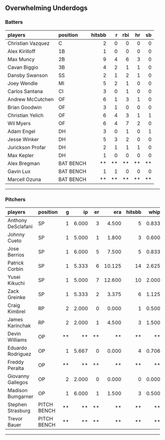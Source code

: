 ## Overwhelming Underdogs

### Batters

 
|players           |position  | hitsbb|  r| rbi| hr| sb| 
|:-----------------|:---------|------:|--:|---:|--:|--:| 
|Christian Vazquez |C         |      2|  0|   0|  0|  0| 
|Alex Kirilloff    |1B        |      1|  0|   0|  0|  0| 
|Max Muncy         |2B        |      9|  4|   6|  3|  0| 
|Cavan Biggio      |3B        |      4|  2|   1|  1|  0| 
|Dansby Swanson    |SS        |      2|  1|   2|  1|  0| 
|Joey Wendle       |MI        |      5|  2|   1|  0|  0| 
|Carlos Santana    |CI        |      3|  0|   1|  0|  0| 
|Andrew McCutchen  |OF        |      6|  1|   3|  1|  0| 
|Brian Goodwin     |OF        |      3|  1|   0|  0|  0| 
|Christian Yelich  |OF        |      6|  4|   3|  1|  1| 
|Wil Myers         |OF        |      6|  4|   7|  2|  0| 
|Adam Engel        |DH        |      3|  0|   1|  0|  1| 
|Jesse Winker      |DH        |      5|  3|   2|  0|  0| 
|Jurickson Profar  |DH        |      2|  1|   1|  1|  0| 
|Max Kepler        |DH        |      1|  0|   0|  0|  0| 
|Alex Bregman      |BAT BENCH |     **| **|  **| **| **| 
|Gavin Lux         |BAT BENCH |      1|  1|   0|  0|  0| 
|Marcell Ozuna     |BAT BENCH |     **| **|  **| **| **| 


* * *

### Pitchers

 
|players            |position    |  g|    ip| er|    era| hitsbb|  whip| so|  w| sv| 
|:------------------|:-----------|--:|-----:|--:|------:|------:|-----:|--:|--:|--:| 
|Anthony DeSclafani |SP          |  1| 6.000|  3|  4.500|      5| 0.833|  4|  0|  0| 
|Johnny Cueto       |SP          |  1| 5.000|  1|  1.800|      3| 0.600|  5|  0|  0| 
|Jose Berrios       |SP          |  1| 6.000|  5|  7.500|      5| 0.833|  8|  0|  0| 
|Patrick Corbin     |SP          |  1| 5.333|  6| 10.125|     14| 2.625|  3|  0|  0| 
|Yusei Kikuchi      |SP          |  1| 5.000|  7| 12.600|     10| 2.000|  7|  0|  0| 
|Zack Greinke       |SP          |  1| 5.333|  2|  3.375|      6| 1.125|  4|  1|  0| 
|Craig Kimbrel      |RP          |  2| 2.000|  0|  0.000|      1| 0.500|  4|  0|  1| 
|James Karinchak    |RP          |  2| 2.000|  1|  4.500|      3| 1.500|  0|  0|  1| 
|Devin Williams     |OP          | **|    **| **|     **|     **|    **| **| **| **| 
|Eduardo Rodriguez  |OP          |  1| 5.667|  0|  0.000|      4| 0.706|  8|  1|  0| 
|Freddy Peralta     |OP          | **|    **| **|     **|     **|    **| **| **| **| 
|Giovanny Gallegos  |OP          |  2| 2.000|  0|  0.000|      0| 0.000|  4|  0|  0| 
|Madison Bumgarner  |OP          |  1| 6.000|  1|  1.500|      3| 0.500|  6|  0|  0| 
|Stephen Strasburg  |PITCH BENCH | **|    **| **|     **|     **|    **| **| **| **| 
|Trevor Bauer       |PITCH BENCH | **|    **| **|     **|     **|    **| **| **| **| 


* * *


